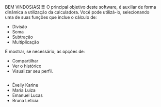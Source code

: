BEM VINDOS(AS)!!!!
O principal objetivo deste software, é auxiliar de forma dinâmica a utilização da calculadora. Você pode utilizá-lo, selecionando uma de suas funções que inclue o cálculo de:

- Divisão
- Soma
- Subtração
- Multiplicação

 E mostrar, se necessário, as opções de:
 
- Compartilhar
- Ver o histórico
- Visualizar seu perfil.

##
- Évelly Karine
- Maria Luiza
- Emanuel Lucas
- Bruna Letícia